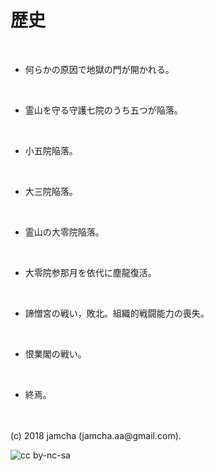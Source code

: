 

# 歴史

<br>  

-   何らかの原因で地獄の門が開かれる。

<br>  

-   霊山を守る守護七院のうち五つが陥落。

<br>  

-   小五院陥落。

<br>  

-   大三院陥落。

<br>  

-   霊山の大零院陥落。

<br>  

-   大零院参那月を依代に塵龍復活。

<br>  

-   諦憎宮の戦い，敗北。組織的戦闘能力の喪失。

<br>  

-   恨業閣の戦い。

<br>  

-   終焉。

<br>  
<br>  
(c) 2018 jamcha (jamcha.aa@gmail.com).  

![cc by-nc-sa](https://i.creativecommons.org/l/by-nc-sa/4.0/88x31.png)  

